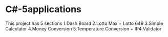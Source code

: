 # C#-5applications
This project has 5 sections
1.Dash Board
2.Lotto Max + Lotto 649
3.Simple Calculator
4.Money Conversion
5.Temperature Conversion + IP4 Validator
